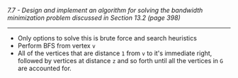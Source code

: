 *7.7 - Design and implement an algorithm for solving the bandwidth minimization problem discussed in Section 13.2 (page 398)*
***
- Only options to solve this is brute force and search heuristics
- Perform BFS from vertex `v`
- All of the vertices that are distance `1` from `v` to it's immediate right, followed by vertices at distance `z` and so forth until all the vertices in `G` are accounted for.
